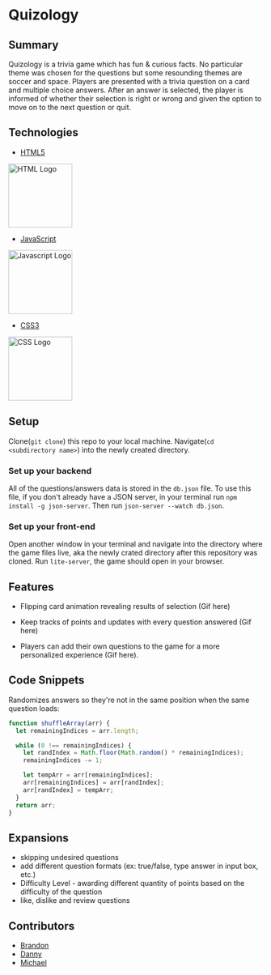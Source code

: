 # Quizology

## Summary
Quizology is a trivia game which has fun & curious facts. No particular theme was chosen for the questions but some resounding themes are soccer and space. Players are presented with a trivia question on a card and multiple choice answers. After an answer is selected, the player is informed of whether their selection is right or wrong and given the option to move on to the next question or quit.

## Technologies
* [HTML5](https://www.w3schools.com/html/) 

<img src="https://www.w3.org/html/logo/img/mark-word-icon.png" alt="HTML Logo" height="126">

* [JavaScript](https://developer.mozilla.org/en-US/docs/Web/JavaScript)

<img src="https://upload.wikimedia.org/wikipedia/commons/6/6a/JavaScript-logo.png" alt="Javascript Logo" height="126">

* [CSS3](https://www.w3schools.com/css/) 

<img src="https://upload.wikimedia.org/wikipedia/commons/thumb/3/3d/CSS.3.svg/730px-CSS.3.svg.png" alt="CSS Logo" height="126">


## Setup
Clone(`git clone`) this repo to your local machine. Navigate(`cd <subdirectory name>`) into the newly created directory. 

### Set up your backend
All of the questions/answers data is stored in the `db.json` file. To use this file, if you don't already have a JSON server, in your terminal run `npm install -g json-server`. Then run `json-server --watch db.json`. 

### Set up your front-end
Open another window in your terminal and navigate into the directory where the game files live, aka the newly crated directory after this repository was cloned. Run `lite-server`, the game should open in your browser.

## Features
* Flipping card animation revealing results of selection
    (Gif here)

* Keep tracks of points and updates with every question answered
    (Gif here)

* Players can add their own questions to the game for a more personalized experience
    (Gif here). 

## Code Snippets
Randomizes answers so they're not in the same position when the same question loads:
```javascript
function shuffleArray(arr) {
  let remainingIndices = arr.length;

  while (0 !== remainingIndices) {
    let randIndex = Math.floor(Math.random() * remainingIndices);
    remainingIndices -= 1;

    let tempArr = arr[remainingIndices];
    arr[remainingIndices] = arr[randIndex];
    arr[randIndex] = tempArr;
  }
  return arr;
}
```

## Expansions
* skipping undesired questions
* add different question formats (ex: true/false, type answer in input box, etc.)
* Difficulty Level - awarding different quantity of points based on the difficulty of the question
* like, dislike and review questions


## Contributors
* [Brandon](https://github.com/brandonefields)
* [Danny](https://github.com/dannyirwin)
* [Michael](https://github.com/stevemr77)



